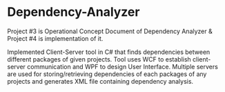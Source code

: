 # Dependency-Analyzer

Project #3 is Operational Concept Document of Dependency Analyzer & Project #4 is implementation of it.

Implemented Client-Server tool in C# that finds dependencies between different packages of given projects. Tool uses WCF to establish client-server communication and WPF to design User Interface. Multiple servers are used for storing/retrieving dependencies of each packages of any projects and generates XML file containing dependency analysis. 
